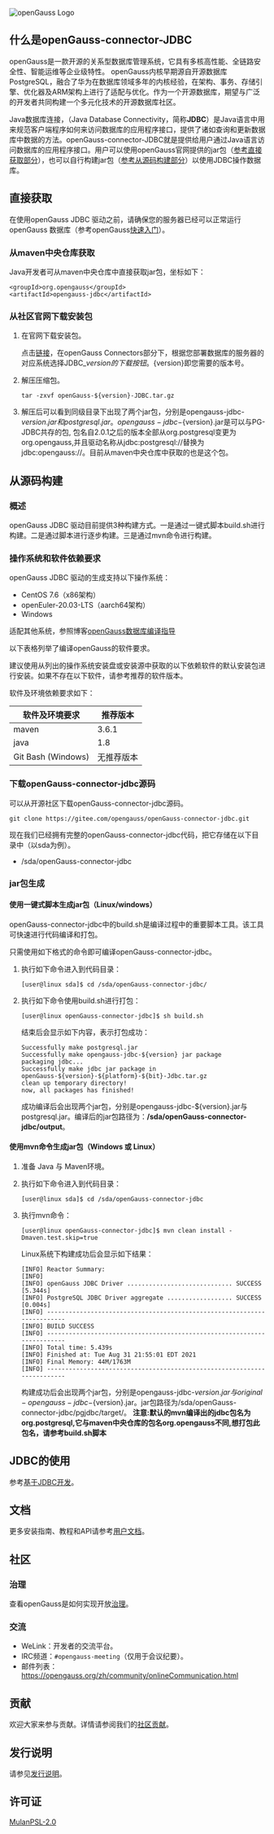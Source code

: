 ![openGauss Logo](https://opengauss.org/img/brand/view/logo2.jpg)



## 什么是openGauss-connector-JDBC 

openGauss是一款开源的关系型数据库管理系统，它具有多核高性能、全链路安全性、智能运维等企业级特性。
openGauss内核早期源自开源数据库PostgreSQL，融合了华为在数据库领域多年的内核经验，在架构、事务、存储引擎、优化器及ARM架构上进行了适配与优化。作为一个开源数据库，期望与广泛的开发者共同构建一个多元化技术的开源数据库社区。

Java数据库连接，（Java Database Connectivity，简称**JDBC**）是Java语言中用来规范客户端程序如何来访问数据库的应用程序接口，提供了诸如查询和更新数据库中数据的方法。openGauss-connector-JDBC就是提供给用户通过Java语言访问数据库的应用程序接口。用户可以使用openGauss官网提供的jar包（[参考直接获取部分](#安装)），也可以自行构建jar包（[参考从源码构建部分](#从源码构建)）以使用JDBC操作数据库。




## 直接获取

在使用openGauss JDBC 驱动之前，请确保您的服务器已经可以正常运行 openGauss 数据库（参考openGauss[快速入门](https://opengauss.org/zh/docs/latest/docs/Quickstart/Quickstart.html)）。

### 从maven中央仓库获取

Java开发者可从maven中央仓库中直接获取jar包，坐标如下：

```
<groupId>org.opengauss</groupId>
<artifactId>opengauss-jdbc</artifactId>
```

### 从社区官网下载安装包

1. 在官网下载安装包。

   点击[链接](https://opengauss.org/zh/download.html)，在openGauss Connectors部分下，根据您部署数据库的服务器的对应系统选择JDBC_${version}的下载按钮。${version}即您需要的版本号。

2. 解压压缩包。

   ```
   tar -zxvf openGauss-${version}-JDBC.tar.gz
   ```

3. 解压后可以看到同级目录下出现了两个jar包，分别是opengauss-jdbc-${version}.jar和postgresql.jar。opengauss-jdbc-${version}.jar是可以与PG-JDBC共存的包, 包名自2.0.1之后的版本全部从org.postgresql变更为org.opengauss,并且驱动名称从jdbc:postgresql://替换为jdbc:opengauss://。目前从maven中央仓库中获取的也是这个包。


## 从源码构建

### 概述

openGauss JDBC 驱动目前提供3种构建方式。一是通过一键式脚本build.sh进行构建。二是通过脚本进行逐步构建。三是通过mvn命令进行构建。

### 操作系统和软件依赖要求

openGauss JDBC 驱动的生成支持以下操作系统：

- CentOS 7.6（x86架构）
- openEuler-20.03-LTS（aarch64架构）
- Windows

适配其他系统，参照博客[openGauss数据库编译指导](https://opengauss.org/zh/blogs/blogs.html?post/xingchen/opengauss_compile/)

以下表格列举了编译openGauss的软件要求。

建议使用从列出的操作系统安装盘或安装源中获取的以下依赖软件的默认安装包进行安装。如果不存在以下软件，请参考推荐的软件版本。

软件及环境依赖要求如下：

| 软件及环境要求      | 推荐版本   |
| ------------------- | ---------- |
| maven               | 3.6.1      |
| java                | 1.8        |
| Git Bash (Windows)  | 无推荐版本 |

### 下载openGauss-connector-jdbc源码

可以从开源社区下载openGauss-connector-jdbc源码。

```
git clone https://gitee.com/opengauss/openGauss-connector-jdbc.git
```


现在我们已经拥有完整的openGauss-connector-jdbc代码，把它存储在以下目录中（以sda为例）。

- /sda/openGauss-connector-jdbc

### jar包生成

#### 使用一键式脚本生成jar包（Linux/windows）

openGauss-connector-jdbc中的build.sh是编译过程中的重要脚本工具。该工具可快速进行代码编译和打包。

只需使用如下格式的命令即可编译openGauss-connector-jdbc。

1. 执行如下命令进入到代码目录：

   ```
   [user@linux sda]$ cd /sda/openGauss-connector-jdbc/
   ```

2. 执行如下命令使用build.sh进行打包：

   ```
   [user@linux openGauss-connector-jdbc]$ sh build.sh
   ```

   结束后会显示如下内容，表示打包成功：

   ```
   Successfully make postgresql.jar
   Successfully make opengauss-jdbc-${version} jar package
   packaging jdbc...
   Successfully make jdbc jar package in openGauss-${version}-${platform}-${bit}-Jdbc.tar.gz
   clean up temporary directory!
   now, all packages has finished!
   ```

   成功编译后会出现两个jar包，分别是opengauss-jdbc-${version}.jar与postgresql.jar。编译后的jar包路径为：**/sda/openGauss-connector-jdbc/output**。

#### 使用mvn命令生成jar包（Windows 或 Linux）

1. 准备 Java 与 Maven环境。

2. 执行如下命令进入到代码目录：

   ```
   [user@linux sda]$ cd /sda/openGauss-connector-jdbc
   ```

3. 执行mvn命令：

   ```
   [user@linux openGauss-connector-jdbc]$ mvn clean install -Dmaven.test.skip=true
   ```

   Linux系统下构建成功后会显示如下结果：

   ```
   [INFO] Reactor Summary:
   [INFO] 
   [INFO] openGauss JDBC Driver ............................. SUCCESS [5.344s]
   [INFO] PostgreSQL JDBC Driver aggregate .................. SUCCESS [0.004s]
   [INFO] ------------------------------------------------------------------------
   [INFO] BUILD SUCCESS
   [INFO] ------------------------------------------------------------------------
   [INFO] Total time: 5.439s
   [INFO] Finished at: Tue Aug 31 21:55:01 EDT 2021
   [INFO] Final Memory: 44M/1763M
   [INFO] ------------------------------------------------------------------------
   ```

   构建成功后会出现两个jar包，分别是opengauss-jdbc-${version}.jar与original-opengauss-jdbc-${version}.jar。jar包路径为/sda/openGauss-connector-jdbc/pgjdbc/target/。
   **注意:默认的mvn编译出的jdbc包名为org.postgresql,它与maven中央仓库的包名org.opengauss不同,想打包此包名，请参考build.sh脚本**

## JDBC的使用

参考[基于JDBC开发](https://opengauss.org/zh/docs/latest/docs/Developerguide/%E5%9F%BA%E4%BA%8EJDBC%E5%BC%80%E5%8F%91.html)。

## 文档

更多安装指南、教程和API请参考[用户文档](https://gitee.com/opengauss/docs)。

## 社区

### 治理

查看openGauss是如何实现开放[治理](https://gitee.com/opengauss/community/blob/master/governance.md)。

### 交流

- WeLink：开发者的交流平台。
- IRC频道：`#opengauss-meeting`（仅用于会议纪要）。
- 邮件列表：https://opengauss.org/zh/community/onlineCommunication.html

## 贡献

欢迎大家来参与贡献。详情请参阅我们的[社区贡献](https://opengauss.org/zh/contribution.html)。

## 发行说明

请参见[发行说明](https://opengauss.org/zh/docs/2.0.0/docs/Releasenotes/Releasenotes.html)。

## 许可证

[MulanPSL-2.0](http://license.coscl.org.cn/MulanPSL2/)